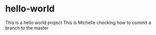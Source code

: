 # hello-world
This is a hello world project
This is Michelle checking how to commit a branch to the master
